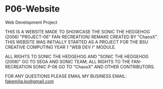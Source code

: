 # P06-Website
Web Development Project

THIS IS A WEBSITE MADE TO SHOWCASE THE SONIC THE HEDGEHOG (2006) "PROJECT-06" FAN-RECREATION/ REMAKE CREATED BY "ChaosX". THIS WEBSITE WAS INITIALLY STARTED AS A PROJECT FOR THE BSU CREATIVE COMPUTING YEAR 1 "WEB DEV I" MODULE.

ALL RIGHTS TO SONIC THE HEDGEHOG AND "SONIC THE HEDGEHOG (2006)" GO TO SEGA AND SONIC TEAM; ALL RIGHTS TO THE FAN-RECREATION SONIC P-06 GO TO "ChaosX" AND OTHER CONTRIBUTORS.

FOR ANY QUESTIONS PLEASE EMAIL MY BUSINESS EMAIL: fakemilia.ko@gmail.com
